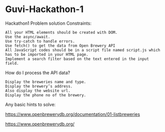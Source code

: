 # Guvi-Hackathon-1
Hackathon1 Problem solution
Constraints:

    All your HTML elements should be created with DOM.
    Use the async/await.
    Use try-catch to handle errors.
    Use fetch() to get the data from Open Brewery API
    All JavaScript codes should be in a script file named script.js which has to be imported in your HTML page.
    Implement a search filter based on the text entered in the input field.

How do I process the API data?

    Display the breweries name and type.
    Display the brewery’s address.
    Also display the website url.
    Display the phone no of the brewery.

Any basic hints to solve:

https://www.openbrewerydb.org/documentation/01-listbreweries

https://www.openbrewerydb.org/
